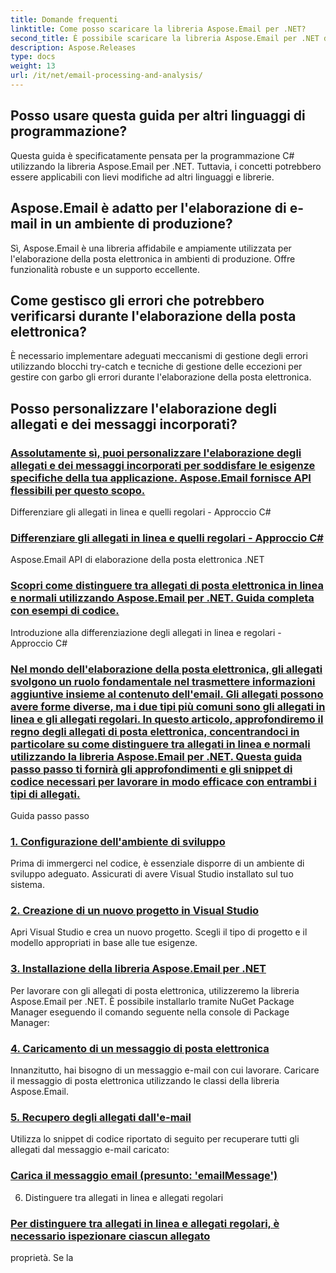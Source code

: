 ```yaml
---
title: Domande frequenti
linktitle: Come posso scaricare la libreria Aspose.Email per .NET?
second_title: È possibile scaricare la libreria Aspose.Email per .NET da Aspose.Releases:
description: Aspose.Releases
type: docs
weight: 13
url: /it/net/email-processing-and-analysis/
---
```


## Posso usare questa guida per altri linguaggi di programmazione?

Questa guida è specificatamente pensata per la programmazione C# utilizzando la libreria Aspose.Email per .NET. Tuttavia, i concetti potrebbero essere applicabili con lievi modifiche ad altri linguaggi e librerie.

## Aspose.Email è adatto per l'elaborazione di e-mail in un ambiente di produzione?

Sì, Aspose.Email è una libreria affidabile e ampiamente utilizzata per l'elaborazione della posta elettronica in ambienti di produzione. Offre funzionalità robuste e un supporto eccellente.

## Come gestisco gli errori che potrebbero verificarsi durante l'elaborazione della posta elettronica?

È necessario implementare adeguati meccanismi di gestione degli errori utilizzando blocchi try-catch e tecniche di gestione delle eccezioni per gestire con garbo gli errori durante l'elaborazione della posta elettronica.

## Posso personalizzare l'elaborazione degli allegati e dei messaggi incorporati?
### [Assolutamente sì, puoi personalizzare l'elaborazione degli allegati e dei messaggi incorporati per soddisfare le esigenze specifiche della tua applicazione. Aspose.Email fornisce API flessibili per questo scopo.](./exploring-bayesian-spam-analysis-in-csharp/)
 Differenziare gli allegati in linea e quelli regolari - Approccio C#
### [ Differenziare gli allegati in linea e quelli regolari - Approccio C#](./verifying-bounced-messages-with-csharp-code/)
 Aspose.Email API di elaborazione della posta elettronica .NET 
### [ Scopri come distinguere tra allegati di posta elettronica in linea e normali utilizzando Aspose.Email per .NET. Guida completa con esempi di codice.](./csharp-guide-checking-messages-for-encryption/)
Introduzione alla differenziazione degli allegati in linea e regolari - Approccio C#
### [Nel mondo dell'elaborazione della posta elettronica, gli allegati svolgono un ruolo fondamentale nel trasmettere informazioni aggiuntive insieme al contenuto dell'email. Gli allegati possono avere forme diverse, ma i due tipi più comuni sono gli allegati in linea e gli allegati regolari. In questo articolo, approfondiremo il regno degli allegati di posta elettronica, concentrandoci in particolare su come distinguere tra allegati in linea e normali utilizzando la libreria Aspose.Email per .NET. Questa guida passo passo ti fornirà gli approfondimenti e gli snippet di codice necessari per lavorare in modo efficace con entrambi i tipi di allegati.](./detecting-various-file-formats-using-csharp-code/)
Guida passo passo
### [1. Configurazione dell'ambiente di sviluppo](./identifying-tnef-messages-with-csharp-code/)
Prima di immergerci nel codice, è essenziale disporre di un ambiente di sviluppo adeguato. Assicurati di avere Visual Studio installato sul tuo sistema.
### [2. Creazione di un nuovo progetto in Visual Studio](./tnef-message-detection-in-csharp-explained/)
Apri Visual Studio e crea un nuovo progetto. Scegli il tipo di progetto e il modello appropriati in base alle tue esigenze.
### [3. Installazione della libreria Aspose.Email per .NET](./secure-message-handling-encryption-and-decryption-in-csharp/)
Per lavorare con gli allegati di posta elettronica, utilizzeremo la libreria Aspose.Email per .NET. È possibile installarlo tramite NuGet Package Manager eseguendo il comando seguente nella console di Package Manager:
### [4. Caricamento di un messaggio di posta elettronica](./csharp-approach-extracting-decoded-header-values/)
Innanzitutto, hai bisogno di un messaggio e-mail con cui lavorare. Caricare il messaggio di posta elettronica utilizzando le classi della libreria Aspose.Email.
### [5. Recupero degli allegati dall'e-mail](./retrieving-delivery-status-notifications-with-csharp/)
Utilizza lo snippet di codice riportato di seguito per recuperare tutti gli allegati dal messaggio e-mail caricato:
### [ Carica il messaggio email (presunto: 'emailMessage')](./csharp-technique-converting-html-body-to-plain-text/)
6. Distinguere tra allegati in linea e allegati regolari
### [ Per distinguere tra allegati in linea e allegati regolari, è necessario ispezionare ciascun allegato](./preserving-original-boundaries-using-csharp-code/)
 proprietà. Se la